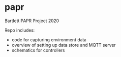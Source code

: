# papr
Bartlett PAPR Project 2020

Repo includes:
- code for capturing environment data
- overview of setting up data store and MQTT server
- schematics for controllers
